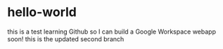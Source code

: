 # hello-world
this is a test
learning Github so I can build a Google Workspace webapp soon!
this is the updated second branch
